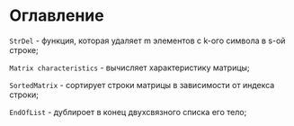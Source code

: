 # Оглавление

` StrDel ` - функция, которая удаляет m элементов с k-ого символа в s-ой строке;

` Matrix characteristics ` - вычисляет характеристику матрицы;

` SortedMatrix ` - сортирует строки матрицы в зависимости от индекса строки;

` EndOfList ` - дублироет в конец двухсвязного списка его тело;